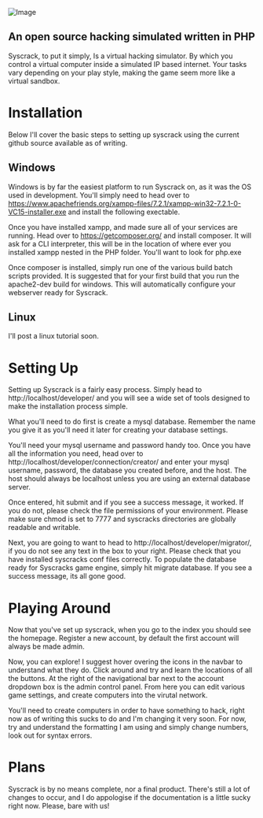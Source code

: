 
![Image](https://i.imgur.com/9HssB8T.png)
## An open source hacking simulated written in PHP

Syscrack, to put it simply, Is a virtual hacking simulator. By which you control a virtual computer inside a simulated IP based internet. Your tasks vary depending on your play style, making the game seem more like a virtual sandbox.

Installation
===========

Below I'll cover the basic steps to setting up syscrack using the current github source available as of writing.

## Windows

Windows is by far the easiest platform to run Syscrack on, as it was the OS used in development. You'll simply need to head over to https://www.apachefriends.org/xampp-files/7.2.1/xampp-win32-7.2.1-0-VC15-installer.exe and install the following exectable.

Once you have installed xampp, and made sure all of your services are running. Head over to https://getcomposer.org/ and install composer. It will ask for a CLI interpreter, this will be in the location of where ever you installed xampp nested in the PHP folder. You'll want to look for php.exe

Once composer is installed, simply run one of the various build batch scripts provided. It is suggested that for your first build that you run the apache2-dev build for windows. This will automatically configure your webserver ready for Syscrack.

## Linux

I'll post a linux tutorial soon.

Setting Up
===========

Setting up Syscrack is a fairly easy process. Simply head to http://localhost/developer/ and you will see a wide set of tools designed to make the installation process simple.

What you'll need to do first is create a mysql database. Remember the name you give it as you'll need it later for creating your database settings.

You'll need your mysql username and password handy too. Once you have all the information you need, head over to http://localhost/developer/connection/creator/ and enter your mysql username, password, the database you created before, and the host. The host should always be localhost unless you are using an external database server.

Once entered, hit submit and if you see a success message, it worked. If you do not, please check the file permissions of your environment. Please make sure chmod is set to 7777 and syscracks directories are globally readable and writable.

Next, you are going to want to head to http://localhost/developer/migrator/, if you do not see any text in the box to your right. Please check that you have installed syscracks conf files correctly. To populate the database ready for Syscracks game engine, simply hit migrate database. If you see a success message, its all gone good.

Playing Around
===========

Now that you've set up syscrack, when you go to the index you should see the homepage. Register a new account, by default the first account will always be made admin. 

Now, you can explore! I suggest hover overing the icons in the navbar to understand what they do. Click around and try and learn the locations of all the buttons. At the right of the navigational bar next to the account dropdown box is the admin control panel. From here you can edit various game settings, and create computers into the virutal network.

You'll need to create computers in order to have something to hack, right now as of writing this sucks to do and I'm changing it very soon. For now, try and understand the formatting I am using and simply change numbers, look out for syntax errors.

Plans
===========

Syscrack is by no means complete, nor a final product. There's still a lot of changes to occur, and I do appologise if the documentation is a little sucky right now. Please, bare with us!
